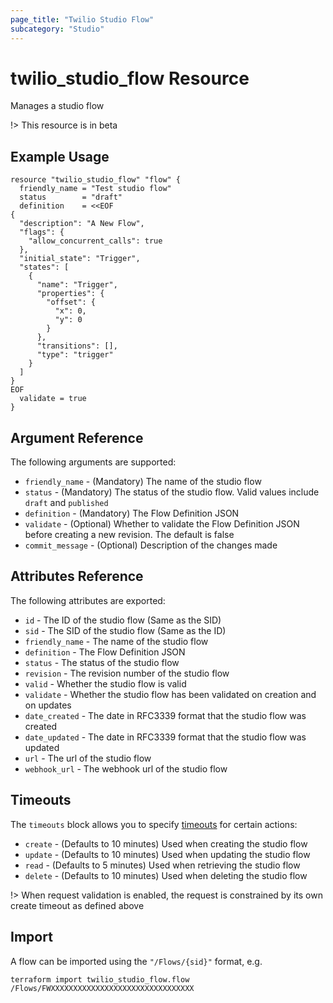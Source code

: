 ```yaml
---
page_title: "Twilio Studio Flow"
subcategory: "Studio"
---
```


# twilio_studio_flow Resource

Manages a studio flow

!> This resource is in beta

## Example Usage

```hcl
resource "twilio_studio_flow" "flow" {
  friendly_name = "Test studio flow"
  status        = "draft"
  definition    = <<EOF
{
  "description": "A New Flow",
  "flags": {
    "allow_concurrent_calls": true
  },
  "initial_state": "Trigger",
  "states": [
    {
      "name": "Trigger",
      "properties": {
        "offset": {
          "x": 0,
          "y": 0
        }
      },
      "transitions": [],
      "type": "trigger"
    }
  ]
}
EOF
  validate = true
}
```

## Argument Reference

The following arguments are supported:

- `friendly_name` - (Mandatory) The name of the studio flow
- `status` - (Mandatory) The status of the studio flow. Valid values include `draft` and `published`
- `definition` - (Mandatory) The Flow Definition JSON
- `validate` - (Optional) Whether to validate the Flow Definition JSON before creating a new revision. The default is false
- `commit_message` - (Optional) Description of the changes made

## Attributes Reference

The following attributes are exported:

- `id` - The ID of the studio flow (Same as the SID)
- `sid` - The SID of the studio flow (Same as the ID)
- `friendly_name` - The name of the studio flow
- `definition` - The Flow Definition JSON
- `status` - The status of the studio flow
- `revision` - The revision number of the studio flow
- `valid` - Whether the studio flow is valid
- `validate` - Whether the studio flow has been validated on creation and on updates
- `date_created` - The date in RFC3339 format that the studio flow was created
- `date_updated` - The date in RFC3339 format that the studio flow was updated
- `url` - The url of the studio flow
- `webhook_url` - The webhook url of the studio flow

## Timeouts

The `timeouts` block allows you to specify [timeouts](https://www.terraform.io/docs/configuration/resources.html#timeouts) for certain actions:

- `create` - (Defaults to 10 minutes) Used when creating the studio flow
- `update` - (Defaults to 10 minutes) Used when updating the studio flow
- `read` - (Defaults to 5 minutes) Used when retrieving the studio flow
- `delete` - (Defaults to 10 minutes) Used when deleting the studio flow

!> When request validation is enabled, the request is constrained by its own create timeout as defined above

## Import

A flow can be imported using the `"/Flows/{sid}"` format, e.g.

```shell
terraform import twilio_studio_flow.flow /Flows/FWXXXXXXXXXXXXXXXXXXXXXXXXXXXXXXXX
```
